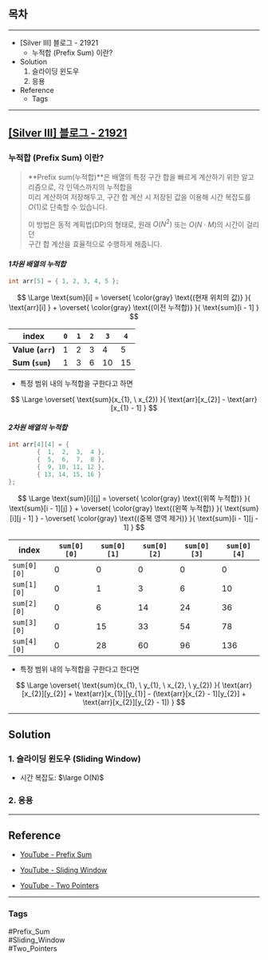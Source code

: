 ## 목차

---

- \[Silver III\] 블로그 - 21921
    - 누적합 (Prefix Sum) 이란?
- Solution
    1. 슬라이딩 윈도우
    2. 응용
- Reference
    - Tags

---

## [\[Silver III\] 블로그 - 21921](https://www.acmicpc.net/problem/21921)

### 누적합 (Prefix Sum) 이란?

> **Prefix sum(누적합)**은 배열의 특정 구간 합을 빠르게 계산하기 위한 알고리즘으로, 각 인덱스까지의 누적합을  
> 미리 계산하여 저장해두고, 구간 합 계산 시 저장된 값을 이용해 시간 복잡도를 $O(1)$로 단축할 수 있습니다.  
> 
> 이 방법은 동적 계획법(DP)의 형태로, 원래 $O(N^{2})$ 또는 $O(N\cdot{M})$의 시간이 걸리던  
> 구간 합 계산을 효율적으로 수행하게 해줍니다.

#### ***1차원 배열의 누적합***

```cpp
int arr[5] = { 1, 2, 3, 4, 5 };
```

$$
\Large
\text{sum}[i] =
\overset{ \color{gray} \text{(현재 위치의 값)} }{ \text{arr}[i] } +
\overset{ \color{gray} \text{(이전 누적합)} }{ \text{sum}[i - 1] }
$$

| **index**         | `0` | `1` | `2` | `3` | `4` |
|-------------------|-----|-----|-----|-----|-----|
| **Value (`arr`)** | 1   | 2   | 3   | 4   | 5   |
| **Sum (`sum`)**   | 1   | 3   | 6   | 10  | 15  |

- 특정 범위 내의 누적합을 구한다고 하면

$$
\Large
\overset{ \text{sum}(x_{1}, \ x_{2}) }{ \text{arr}[x_{2}] - \text{arr}[x_{1} - 1] }
$$

#### ***2차원 배열의 누적합***

```cpp
int arr[4][4] = {
        {  1,  2,  3,  4 },
        {  5,  6,  7,  8 },
        {  9, 10, 11, 12 },
        { 13, 14, 15, 16 }
};
```

$$
\Large
\text{sum}[i][j] =
\overset{ \color{gray} \text{(위쪽 누적합)} }{ \text{sum}[i - 1][j] } +
\overset{ \color{gray} \text{(왼쪽 누적합)} }{ \text{sum}[i][j - 1] } -
\overset{ \color{gray} \text{(중복 영역 제거)} }{ \text{sum}[i - 1][j - 1] }
$$

| index       | `sum[0][0]` | `sum[0][1]` | `sum[0][2]` | `sum[0][3]` | `sum[0][4]` |
|-------------|-------------|-------------|-------------|-------------|-------------|
| `sum[0][0]` | 0           | 0           | 0           | 0           | 0           |
| `sum[1][0]` | 0           | 1           | 3           | 6           | 10          | 
| `sum[2][0]` | 0           | 6           | 14          | 24          | 36          |
| `sum[3][0]` | 0           | 15          | 33          | 54          | 78          |
| `sum[4][0]` | 0           | 28          | 60          | 96          | 136         |

- 특정 범위 내의 누적합을 구한다고 한다면

$$
\Large
\overset{
\text{sum}(x_{1}, \ y_{1}, \ x_{2}, \ y_{2})
}{
\text{arr}[x_{2}][y_{2}] + \text{arr}[x_{1}][y_{1}] - (\text{arr}[x_{2} - 1][y_{2}] + \text{arr}[x_{2}][y_{2} - 1])
}
$$

---

## Solution

### 1. 슬라이딩 윈도우 (Sliding Window)

- 시간 복잡도: $\large O(N)$

### 2. 응용

---

## Reference

- [YouTube - Prefix Sum](https://www.youtube.com/watch?v=yuws7YK0Yng)

- [YouTube - Sliding Window](https://www.youtube.com/watch?v=y2d0VHdvfdc)

- [YouTube - Two Pointers](https://www.youtube.com/watch?v=QzZ7nmouLTI)

---

### Tags

#Prefix_Sum  
#Sliding_Window  
#Two_Pointers
